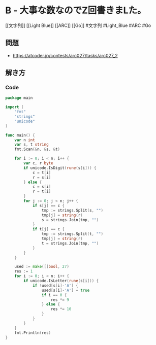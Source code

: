 # B - 大事な数なのでZ回書きまLた。
[[文字列]] [[Light Blue]] [[ARC]] [[Go]]
#文字列 #Light_Blue #ARC #Go 

## 問題
- https://atcoder.jp/contests/arc027/tasks/arc027_2

## 解き方
### Code
```go
package main

import (
	"fmt"
	"strings"
	"unicode"
)

func main() {
	var n int
	var s, t string
	fmt.Scan(&n, &s, &t)

	for i := 0; i < n; i++ {
		var c, r byte
		if unicode.IsDigit(rune(s[i])) {
			c = t[i]
			r = s[i]
		} else {
			c = s[i]
			r = t[i]
		}
		for j := 0; j < n; j++ {
			if s[j] == c {
				tmp := strings.Split(s, "")
				tmp[j] = string(r)
				s = strings.Join(tmp, "")
			}
			if t[j] == c {
				tmp := strings.Split(t, "")
				tmp[j] = string(r)
				t = strings.Join(tmp, "")
			}
		}
	}

	used := make([]bool, 27)
	res := 1
	for i := 0; i < n; i++ {
		if unicode.IsLetter(rune(s[i])) {
			if !used[s[i]-'A'] {
				used[s[i]-'A'] = true
				if i == 0 {
					res *= 9
				} else {
					res *= 10
				}
			}
		}
	}
	fmt.Println(res)
}
```